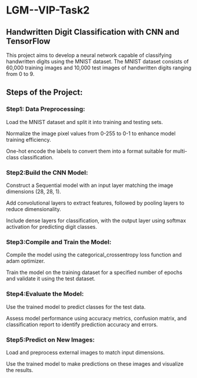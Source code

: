 # LGM--VIP-Task2

## Handwritten Digit Classification with CNN and TensorFlow
This project aims to develop a neural network capable of classifying handwritten digits using the MNIST dataset. The MNIST dataset consists of 60,000 training images and 10,000 test images of handwritten digits ranging from 0 to 9.


## Steps of the Project:

### Step1: Data Preprocessing:

Load the MNIST dataset and split it into training and testing sets.

Normalize the image pixel values from 0-255 to 0-1 to enhance model training efficiency.

One-hot encode the labels to convert them into a format suitable for multi-class classification.


### Step2:Build the CNN Model:

Construct a Sequential model with an input layer matching the image dimensions (28, 28, 1).

Add convolutional layers to extract features, followed by pooling layers to reduce dimensionality.

Include dense layers for classification, with the output layer using softmax activation for predicting digit classes.



### Step3:Compile and Train the Model:

Compile the model using the categorical_crossentropy loss function and adam optimizer.

Train the model on the training dataset for a specified number of epochs and validate it using the test dataset.



### Step4:Evaluate the Model:

Use the trained model to predict classes for the test data.

Assess model performance using accuracy metrics, confusion matrix, and classification report to identify prediction accuracy and errors.



### Step5:Predict on New Images:

Load and preprocess external images to match input dimensions.

Use the trained model to make predictions on these images and visualize the results.
